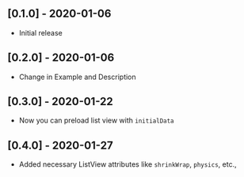 ## [0.1.0] - 2020-01-06

- Initial release

## [0.2.0] - 2020-01-06

- Change in Example and Description

## [0.3.0] - 2020-01-22

- Now you can preload list view with `initialData`

## [0.4.0] - 2020-01-27

- Added necessary ListView attributes like `shrinkWrap`, `physics`, etc.,
